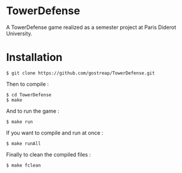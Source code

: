 # TowerDefense
A TowerDefense game realized as a semester project at Paris Diderot University.

# Installation
```
$ git clone https://github.com/gostreap/TowerDefense.git 
```
Then to compile :
```
$ cd TowerDefense
$ make
```
And to run the game :
```
$ make run
```
If you want to compile and run at once :
```
$ make runAll
```
Finally to clean the compiled files :
```
$ make fclean
```
